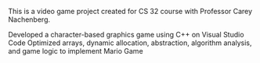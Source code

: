 This is a video game project created for CS 32 course with Professor Carey Nachenberg.

Developed a character-based graphics game using C++ on Visual Studio Code 
Optimized arrays, dynamic allocation, abstraction, algorithm analysis, and game logic to implement Mario Game 

